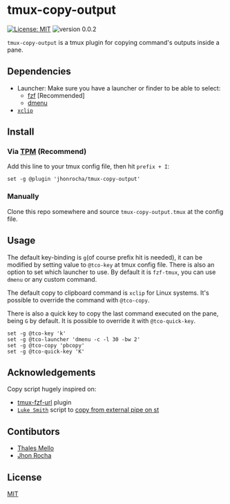 # tmux-copy-output

[![License: MIT](https://img.shields.io/badge/License-MIT-yellow.svg)](https://wfxr.mit-license.org/2018)
![version 0.0.2](https://img.shields.io/badge/version-0.0.2-red.svg)

`tmux-copy-output` is a tmux plugin for copying command's outputs inside a pane.


## Dependencies

- Launcher: Make sure you have a launcher or finder to be able to select:
  - [fzf](https://github.com/junegunn/fzf) [Recommended]
  - [dmenu](https://github.com/junegunn/fzf)
- [`xclip`](https://github.com/astrand/xclip)

## Install

### Via [TPM](https://github.com/tmux-plugins/tpm) (Recommend)

Add this line to your tmux config file, then hit `prefix + I`:

``` tmux
set -g @plugin 'jhonrocha/tmux-copy-output'
```

### Manually

Clone this repo somewhere and source `tmux-copy-output.tmux` at the config file.

## Usage

The default key-binding is `g`(of course prefix hit is needed), it can be modified by setting value to `@tco-key` at tmux config file.
There is also an option to set which launcher to use. By default it is `fzf-tmux`, you can use `dmenu` or any custom command.

The default copy to clipboard command is `xclip` for Linux systems. It's possible to override the command with `@tco-copy`.

There is also a quick key to copy the last command executed on the pane, being `G` by default. It is possible to override it with `@tco-quick-key`.

``` tmux
set -g @tco-key 'k'
set -g @tco-launcher 'dmenu -c -l 30 -bw 2'
set -g @tco-copy 'pbcopy'
set -g @tco-quick-key 'K'
```

## Acknowledgements
Copy script hugely inspired on:

- [tmux-fzf-url](https://github.com/wfxr/tmux-fzf-url) plugin
- [`Luke Smith`](https://lukesmith.xyz/) script to [copy from external pipe on st](https://github.com/LukeSmithxyz/st/blob/master/st-copyout)

## Contibutors

- [Thales Mello](https://github.com/thalesmello)
- [Jhon Rocha](https://github.com/jhonrocha)

## License

[MIT](https://github.com/jhonrocha/tmux-copy-output/blob/master/LICENSE)
